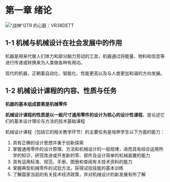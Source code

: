 # 第一章 绪论

![“战神”GTR 的心脏：VR38DETT](https://oss.muzing.top/image/VR38DETT_02.jpg)

## 1-1 机械与机械设计在社会发展中的作用

机器是用来代替人们体力和部分脑力劳动的工具，机器通过将能量、物料和信息等进行传递或转换来为人类做各种有用功。

现代的机器，正朝着自动化、智能化、性能更高以及与人类更加和谐的方向发展。

## 1-2 机械设计课程的内容、性质与任务

**机器的基本组成要素是机械零件**

**机械设计课程的性质是以一般尺寸通用零件的设计为核心的设计性课程**，是论述它们的基本设计理论与方法的技术基础课程

机械设计课程（包括它的相关教学环节）的主要任务是培养学生以下方面的能力：

1. 具有正确的设计思想并勇于创新探索
2. 掌握通用零件的设计原理、方法和机械设计的一般规律，进而具有综合运用所学的知识，研究改进或开发新的零、部件及设计简单的机械装置的能力
3. 具有运用标准、规范、手册、图册和查阅有关技术资料的能力
4. 掌握典型机械零件的试验方法，获得试验技能的基本训练
5. 了解国家当前的有关技术经济政策，并对机械设计的新发展有所了解
